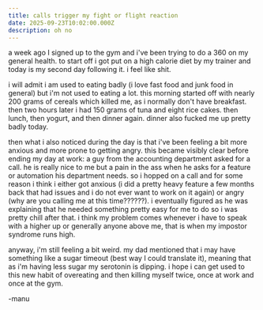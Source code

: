 ```yaml
---
title: calls trigger my fight or flight reaction
date: 2025-09-23T10:02:00.000Z
description: oh no
---
```

a week ago I signed up to the gym and i've been trying to do a 360 on my general health. to start off i got put on a high calorie diet by my trainer and today is my second day following it. i feel like shit.



i will admit i am used to eating badly (i love fast food and junk food in general) but i'm not used to eating a lot. this morning started off with nearly 200 grams of cereals which killed me, as i normally don't have breakfast. then two hours later i had 150 grams of tuna and eight rice cakes. then lunch, then yogurt, and then dinner again. dinner also fucked me up pretty badly today.



then what i also noticed during the day is that i've been feeling a bit more anxious and more prone to getting angry. this became visibly clear before ending my day at work: a guy from the accounting department asked for a call. he is really nice to me but a pain in the ass when he asks for a feature or automation his department needs. so i hopped on a call and for some reason i think i either got anxious (i did a pretty heavy feature a few months back that had issues and i do not ever want to work on it again) or angry (why are you calling me at this time??????). i eventually figured as he was explaining that he needed something pretty easy for me to do so i was pretty chill after that. i think my problem comes whenever i have to speak with a higher up or generally anyone above me, that is when my impostor syndrome runs high.



anyway, i'm still feeling a bit weird. my dad mentioned that i may have something like a sugar timeout (best way I could translate it), meaning that as i'm having less sugar my serotonin is dipping. i hope i can get used to this new habit of overeating and then killing myself twice, once at work and once at the gym.



\-manu
